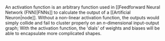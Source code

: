 An activation function is an arbitrary function used in [[Feedforward Neural Network (FNN)|FNNs]] to calculate the output of a [[Artificial Neuron|node]]. Without a non-linear activation function, the outputs would simply collide and fail to cluster properly on an $n$-dimensional input-output graph; With the activation function, the 'dials' of weights and biases will be able to encapsulate more complicated shapes.